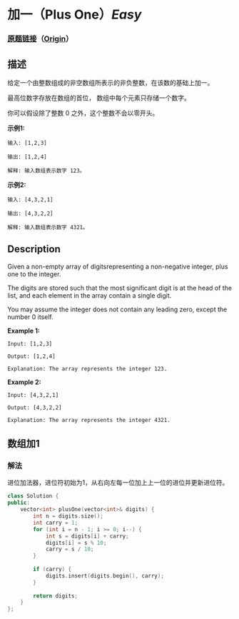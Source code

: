 # 加一（Plus One）*Easy*
### [原题链接](https://leetcode-cn.com/problems/plus-one)（[Origin](https://leetcode.com/problems/plus-one)）
## 描述
给定一个由整数组成的非空数组所表示的非负整数，在该数的基础上加一。

最高位数字存放在数组的首位， 数组中每个元素只存储一个数字。

你可以假设除了整数 0 之外，这个整数不会以零开头。

**示例1:**
```
输入: [1,2,3]

输出: [1,2,4]

解释: 输入数组表示数字 123。
```


**示例2:**
```
输入: [4,3,2,1]

输出: [4,3,2,2]

解释: 输入数组表示数字 4321。
```

## Description
Given a non-empty array of digitsrepresenting a non-negative integer, plus one to the integer.

The digits are stored such that the most significant digit is at the head of the list, and each element in the array contain a single digit.

You may assume the integer does not contain any leading zero, except the number 0 itself.

**Example 1:**
```
Input: [1,2,3]

Output: [1,2,4]

Explanation: The array represents the integer 123.
```


**Example 2:**
```
Input: [4,3,2,1]

Output: [4,3,2,2]

Explanation: The array represents the integer 4321.
```


## 数组加1
### 解法
进位加法器，进位符初始为1，从右向左每一位加上上一位的进位并更新进位符。
```c++
class Solution {
public:
    vector<int> plusOne(vector<int>& digits) {
        int n = digits.size();
        int carry = 1;
        for (int i = n - 1; i >= 0; i--) {
            int s = digits[i] + carry;
            digits[i] = s % 10;
            carry = s / 10;
        }
        
        if (carry) {
            digits.insert(digits.begin(), carry);
        }
        
        return digits;
    }
};
```
